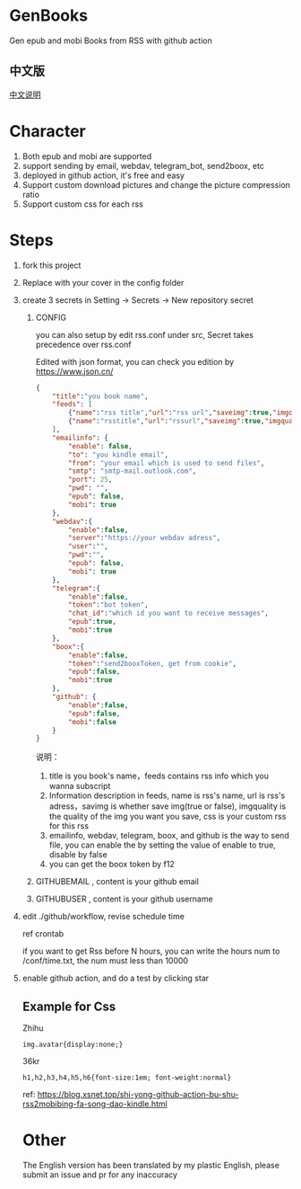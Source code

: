 # GenBooks

Gen epub and mobi Books from RSS with github action

## 中文版

[中文说明](./README.md)

# Character

1. Both epub and mobi are supported
2. support sending by email, webdav, telegram_bot, send2boox, etc
3. deployed in github action, it's free and easy
4. Support custom download pictures and change the picture compression ratio
5. Support custom css for each rss

# Steps

1. fork this project

2. Replace with your cover in the config folder 

3. create 3 secrets in Setting -> Secrets -> New repository secret

   1. CONFIG
   
        you can also setup by edit rss.conf under src, Secret takes precedence over rss.conf

      Edited with json format, you can check you edition by  https://www.json.cn/ 

      ```json
      {
          "title":"you book name",
          "feeds": [
              {"name":"rss title","url":"rss url","saveimg":true,"imgquality":20},
              {"name":"rsstitle","url":"rssurl","saveimg":true,"imgquality":20,"css":"img.avatar,a.originUrl,div.view-more{display:none;}span.bio,span.author{font-size:0.7em;}div.question{margin-bottom:2cm;}"}
          ],
          "emailinfo": {
              "enable": false,
              "to": "you kindle email",
              "from": "your email which is used to send files",
              "smtp": "smtp-mail.outlook.com",
              "port": 25,
              "pwd": "",
              "epub": false,
              "mobi": true
          },
          "webdav":{
              "enable":false,
              "server":"https://your webdav adress",
              "user":"",
              "pwd":"",
              "epub": false,
              "mobi": true
          },
          "telegram":{
              "enable":false,
              "token":"bot token",
              "chat_id":"which id you want to receive messages",
              "epub":true,
              "mobi":true
          },
          "boox":{
              "enable":false,
              "token":"send2booxToken, get from cookie",
              "epub":false,
              "mobi":true
          },
          "github": {
              "enable":false,
              "epub":false,
              "mobi":false
          }
      }
      
      ```

      说明：

      1. title is you book's name，feeds contains rss info which you wanna subscript
      2. Information description in feeds, name is rss's name, url is rss's adress，savimg is whether save img(true or false), imgquality is the quality of the img you want you save, css is your custom rss for this rss
      3. emailinfo, webdav, telegram, boox, and github is the way to send file, you can enable the by setting the value of enable to true, disable by false
      4. you can get the boox token by f12

   2. GITHUBEMAIL , content is your github email

   3. GITHUBUSER , content is your github username

4. edit ./github/workflow, revise schedule time

   ref crontab

   if you want to get Rss before N hours, you can write the hours num to /conf/time.txt, the num must less than 10000

5. enable github action, and do a test by clicking star

   ## Example for Css

   Zhihu

   `img.avatar{display:none;}`

   36kr

   `h1,h2,h3,h4,h5,h6{font-size:1em; font-weight:normal}`

   ref: https://blog.xsnet.top/shi-yong-github-action-bu-shu-rss2mobibing-fa-song-dao-kindle.html

   # Other

   The English version has been translated by my plastic English, please submit an issue and pr for any inaccuracy 

